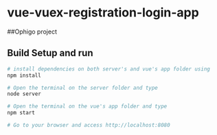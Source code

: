 # vue-vuex-registration-login-app
##Ophigo project

## Build Setup and run

``` bash
# install dependencies on both server's and vue's app folder using
npm install

# Open the terminal on the server folder and type
node server

# Open the terminal on the vue's app folder and type
npm start

# Go to your browser and access http://localhost:8080
```